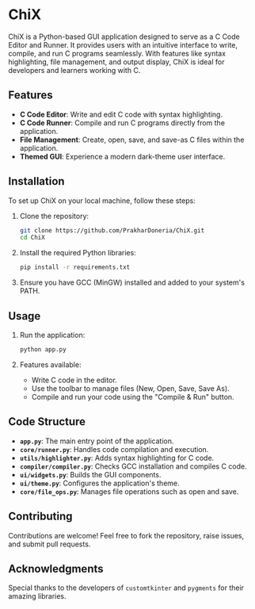 # ChiX

ChiX is a Python-based GUI application designed to serve as a C Code Editor and Runner. It provides users with an intuitive interface to write, compile, and run C programs seamlessly. With features like syntax highlighting, file management, and output display, ChiX is ideal for developers and learners working with C.

## Features

- **C Code Editor**: Write and edit C code with syntax highlighting.
- **C Code Runner**: Compile and run C programs directly from the application.
- **File Management**: Create, open, save, and save-as C files within the application.
- **Themed GUI**: Experience a modern dark-theme user interface.

## Installation

To set up ChiX on your local machine, follow these steps:

1. Clone the repository:
   ```bash
   git clone https://github.com/PrakharDoneria/ChiX.git
   cd ChiX
   ```

2. Install the required Python libraries:
   ```bash
   pip install -r requirements.txt
   ```

3. Ensure you have GCC (MinGW) installed and added to your system's PATH.

## Usage

1. Run the application:
   ```bash
   python app.py
   ```

2. Features available:
   - Write C code in the editor.
   - Use the toolbar to manage files (New, Open, Save, Save As).
   - Compile and run your code using the "Compile & Run" button.

## Code Structure

- **`app.py`**: The main entry point of the application.
- **`core/runner.py`**: Handles code compilation and execution.
- **`utils/highlighter.py`**: Adds syntax highlighting for C code.
- **`compiler/compiler.py`**: Checks GCC installation and compiles C code.
- **`ui/widgets.py`**: Builds the GUI components.
- **`ui/theme.py`**: Configures the application's theme.
- **`core/file_ops.py`**: Manages file operations such as open and save.

## Contributing

Contributions are welcome! Feel free to fork the repository, raise issues, and submit pull requests.

## Acknowledgments

Special thanks to the developers of `customtkinter` and `pygments` for their amazing libraries.